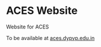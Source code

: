 # ACES Website
Website for ACES

To be available at [aces.dypvp.edu.in](https://aces.dypvp.edu.in/)
